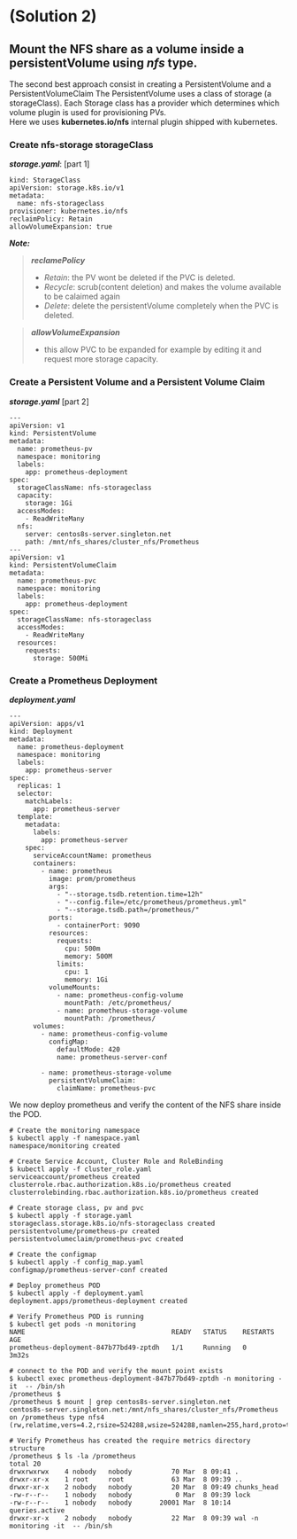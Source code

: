 # (Solution 2)  
## Mount the NFS share as a volume inside a persistentVolume using ***nfs*** type.
The second best approach consist in creating a PersistentVolume and a PersistentVolumeClaim
The PersistentVolume uses a class of storage (a storageClass). Each Storage class has a provider which determines which volume plugin is used for provisioning PVs.  
Here we uses **kubernetes.io/nfs** internal plugin shipped with kubernetes.

### Create nfs-storage storageClass
***storage.yaml***: [part 1]
```
kind: StorageClass
apiVersion: storage.k8s.io/v1
metadata:
  name: nfs-storageclass
provisioner: kubernetes.io/nfs
reclaimPolicy: Retain
allowVolumeExpansion: true
```
***Note:***  
>***reclamePolicy***
>  * *Retain*: the PV wont be deleted if the PVC is deleted.
>  * *Recycle*: scrub(content deletion) and makes the volume available to be calaimed again
>  * *Delete*: delete the persistentVolume completely when the PVC is deleted.  

>***allowVolumeExpansion***
>  * this allow PVC to be expanded for example by editing it and request more storage capacity.

### Create a Persistent Volume and a Persistent Volume Claim
***storage.yaml*** [part 2]
```
---
apiVersion: v1
kind: PersistentVolume
metadata:
  name: prometheus-pv
  namespace: monitoring
  labels:
    app: prometheus-deployment
spec:
  storageClassName: nfs-storageclass
  capacity:
    storage: 1Gi
  accessModes:
    - ReadWriteMany
  nfs:
    server: centos8s-server.singleton.net
    path: /mnt/nfs_shares/cluster_nfs/Prometheus
---
apiVersion: v1
kind: PersistentVolumeClaim
metadata:
  name: prometheus-pvc
  namespace: monitoring
  labels:
    app: prometheus-deployment
spec:
  storageClassName: nfs-storageclass
  accessModes:
    - ReadWriteMany
  resources:
    requests:
      storage: 500Mi
```
### Create a Prometheus Deployment
***deployment.yaml***
```
---
apiVersion: apps/v1
kind: Deployment
metadata:
  name: prometheus-deployment
  namespace: monitoring
  labels:
    app: prometheus-server
spec:
  replicas: 1
  selector:
    matchLabels:
      app: prometheus-server
  template:
    metadata:
      labels:
        app: prometheus-server
    spec:
      serviceAccountName: prometheus
      containers:
        - name: prometheus
          image: prom/prometheus
          args:
            - "--storage.tsdb.retention.time=12h"
            - "--config.file=/etc/prometheus/prometheus.yml"
            - "--storage.tsdb.path=/prometheus/"
          ports:
            - containerPort: 9090
          resources:
            requests:
              cpu: 500m
              memory: 500M
            limits:
              cpu: 1
              memory: 1Gi
          volumeMounts:
            - name: prometheus-config-volume
              mountPath: /etc/prometheus/
            - name: prometheus-storage-volume
              mountPath: /prometheus/
      volumes:
        - name: prometheus-config-volume
          configMap:
            defaultMode: 420
            name: prometheus-server-conf

        - name: prometheus-storage-volume
          persistentVolumeClaim:
            claimName: prometheus-pvc
```

We now deploy prometheus and verify the content of the NFS share inside the POD.
```
# Create the monitoring namespace
$ kubectl apply -f namespace.yaml
namespace/monitoring created

# Create Service Account, Cluster Role and RoleBinding
$ kubectl apply -f cluster_role.yaml
serviceaccount/prometheus created
clusterrole.rbac.authorization.k8s.io/prometheus created
clusterrolebinding.rbac.authorization.k8s.io/prometheus created

# Create storage class, pv and pvc
$ kubectl apply -f storage.yaml
storageclass.storage.k8s.io/nfs-storageclass created
persistentvolume/prometheus-pv created
persistentvolumeclaim/prometheus-pvc created

# Create the configmap
$ kubectl apply -f config_map.yaml
configmap/prometheus-server-conf created

# Deploy prometheus POD
$ kubectl apply -f deployment.yaml
deployment.apps/prometheus-deployment created

# Verify Prometheus POD is running
$ kubectl get pods -n monitoring
NAME                                     READY   STATUS    RESTARTS   AGE
prometheus-deployment-847b77bd49-zptdh   1/1     Running   0          3m32s

# connect to the POD and verify the mount point exists
$ kubectl exec prometheus-deployment-847b77bd49-zptdh -n monitoring -it  -- /bin/sh
/prometheus $
/prometheus $ mount | grep centos8s-server.singleton.net
centos8s-server.singleton.net:/mnt/nfs_shares/cluster_nfs/Prometheus on /prometheus type nfs4 (rw,relatime,vers=4.2,rsize=524288,wsize=524288,namlen=255,hard,proto=tcp,timeo=600,retrans=2,sec=sys,clientaddr=192.168.56.11,local_lock=none,addr=192.168.56.200)

# Verify Prometheus has created the require metrics directory structure
/prometheus $ ls -la /prometheus
total 20
drwxrwxrwx    4 nobody   nobody          70 Mar  8 09:41 .
drwxr-xr-x    1 root     root            63 Mar  8 09:39 ..
drwxr-xr-x    2 nobody   nobody          20 Mar  8 09:49 chunks_head
-rw-r--r--    1 nobody   nobody           0 Mar  8 09:39 lock
-rw-r--r--    1 nobody   nobody       20001 Mar  8 10:14 queries.active
drwxr-xr-x    2 nobody   nobody          22 Mar  8 09:39 wal -n monitoring -it  -- /bin/sh
```
